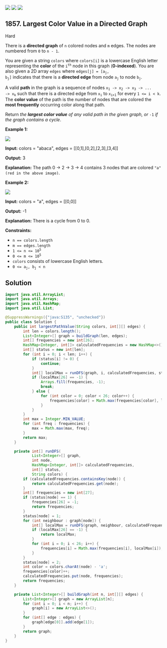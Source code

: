 [![](https://img.shields.io/github/stars/javadev/LeetCode-in-Java?label=Stars&style=flat-square)](https://github.com/javadev/LeetCode-in-Java)
[![](https://img.shields.io/github/forks/javadev/LeetCode-in-Java?label=Fork%20me%20on%20GitHub%20&style=flat-square)](https://github.com/javadev/LeetCode-in-Java/fork)
[![](https://img.shields.io/badge/-LeetCode%20in%20Kotlin-blue?style=flat-square)](https://github.com/javadev/LeetCode-in-Kotlin)

## 1857\. Largest Color Value in a Directed Graph

Hard

There is a **directed graph** of `n` colored nodes and `m` edges. The nodes are numbered from `0` to `n - 1`.

You are given a string `colors` where `colors[i]` is a lowercase English letter representing the **color** of the <code>i<sup>th</sup></code> node in this graph (**0-indexed**). You are also given a 2D array `edges` where <code>edges[j] = [a<sub>j</sub>, b<sub>j</sub>]</code> indicates that there is a **directed edge** from node <code>a<sub>j</sub></code> to node <code>b<sub>j</sub></code>.

A valid **path** in the graph is a sequence of nodes <code>x<sub>1</sub> -> x<sub>2</sub> -> x<sub>3</sub> -> ... -> x<sub>k</sub></code> such that there is a directed edge from <code>x<sub>i</sub></code> to <code>x<sub>i+1</sub></code> for every `1 <= i < k`. The **color value** of the path is the number of nodes that are colored the **most frequently** occurring color along that path.

Return _the **largest color value** of any valid path in the given graph, or_ `-1` _if the graph contains a cycle_.

**Example 1:**

![](https://assets.leetcode.com/uploads/2021/04/21/leet1.png)

**Input:** colors = "abaca", edges = \[\[0,1],[0,2],[2,3],[3,4]]

**Output:** 3

**Explanation:** The path 0 -> 2 -> 3 -> 4 contains 3 nodes that are colored `"a" (red in the above image)`.

**Example 2:**

![](https://assets.leetcode.com/uploads/2021/04/21/leet2.png)

**Input:** colors = "a", edges = \[\[0,0]]

**Output:** -1

**Explanation:** There is a cycle from 0 to 0.

**Constraints:**

*   `n == colors.length`
*   `m == edges.length`
*   <code>1 <= n <= 10<sup>5</sup></code>
*   <code>0 <= m <= 10<sup>5</sup></code>
*   `colors` consists of lowercase English letters.
*   <code>0 <= a<sub>j</sub>, b<sub>j</sub> < n</code>

## Solution

```java
import java.util.ArrayList;
import java.util.Arrays;
import java.util.HashMap;
import java.util.List;

@SuppressWarnings({"java:S135", "unchecked"})
public class Solution {
    public int largestPathValue(String colors, int[][] edges) {
        int len = colors.length();
        List<Integer>[] graph = buildGraph(len, edges);
        int[] frequencies = new int[26];
        HashMap<Integer, int[]> calculatedFrequencies = new HashMap<>();
        int[] status = new int[len];
        for (int i = 0; i < len; i++) {
            if (status[i] != 0) {
                continue;
            }
            int[] localMax = runDFS(graph, i, calculatedFrequencies, status, colors);
            if (localMax[26] == -1) {
                Arrays.fill(frequencies, -1);
                break;
            } else {
                for (int color = 0; color < 26; color++) {
                    frequencies[color] = Math.max(frequencies[color], localMax[color]);
                }
            }
        }
        int max = Integer.MIN_VALUE;
        for (int freq : frequencies) {
            max = Math.max(max, freq);
        }
        return max;
    }

    private int[] runDFS(
            List<Integer>[] graph,
            int node,
            HashMap<Integer, int[]> calculatedFrequencies,
            int[] status,
            String colors) {
        if (calculatedFrequencies.containsKey(node)) {
            return calculatedFrequencies.get(node);
        }
        int[] frequencies = new int[27];
        if (status[node] == 1) {
            frequencies[26] = -1;
            return frequencies;
        }
        status[node] = 1;
        for (int neighbour : graph[node]) {
            int[] localMax = runDFS(graph, neighbour, calculatedFrequencies, status, colors);
            if (localMax[26] == -1) {
                return localMax;
            }
            for (int i = 0; i < 26; i++) {
                frequencies[i] = Math.max(frequencies[i], localMax[i]);
            }
        }
        status[node] = 2;
        int color = colors.charAt(node) - 'a';
        frequencies[color]++;
        calculatedFrequencies.put(node, frequencies);
        return frequencies;
    }

    private List<Integer>[] buildGraph(int n, int[][] edges) {
        List<Integer>[] graph = new ArrayList[n];
        for (int i = 0; i < n; i++) {
            graph[i] = new ArrayList<>();
        }
        for (int[] edge : edges) {
            graph[edge[0]].add(edge[1]);
        }
        return graph;
    }
}
```